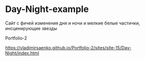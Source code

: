 # Day-Night-example
 
Сайт с фичей изменения дня и ночи и мелкие белые частички, инсценирующие звезды

Portfolio-2

https://vladimirsaenko.github.io/Portfolio-2/sites/site-15/Day-Night/index.html
